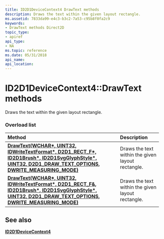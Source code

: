 ```yaml
---
title: ID2D1DeviceContext4 DrawText methods
description: Draws the text within the given layout rectangle.
ms.assetid: 7833da99-e4c3-b3c2-7a53-c95b8f0fa2c9
keywords:
- DrawText methods Direct2D
topic_type:
- apiref
api_type:
- NA
ms.topic: reference
ms.date: 05/31/2018
api_name: 
api_location: 
---
```


# ID2D1DeviceContext4::DrawText methods

Draws the text within the given layout rectangle.

### Overload list



| Method                                                                                                                                                                                                  | Description                                                   |
|:--------------------------------------------------------------------------------------------------------------------------------------------------------------------------------------------------------|:--------------------------------------------------------------|
| [**DrawText(WCHAR\*, UINT32, IDWriteTextFormat\*, D2D1\_RECT\_F\*, ID2D1Brush\*, ID2D1SvgGlyphStyle\*, UINT32, D2D1\_DRAW\_TEXT\_OPTIONS, DWRITE\_MEASURING\_MODE)**](https://msdn.microsoft.com/library/Mt750186(v=VS.85).aspx) | Draws the text within the given layout rectangle.<br/>  |
| [**DrawText(WCHAR\*, UINT32, IDWriteTextFormat\*, D2D1\_RECT\_F&, ID2D1Brush\*, ID2D1SvgGlyphStyle\*, UINT32, D2D1\_DRAW\_TEXT\_OPTIONS, DWRITE\_MEASURING\_MODE)**](https://msdn.microsoft.com/library/Mt750186(v=VS.85).aspx)  | Draws the text within the given layout rectangle. <br/> |



## See also

<dl> <dt>

[**ID2D1DeviceContext4**](https://msdn.microsoft.com/library/Mt736468(v=VS.85).aspx)
</dt> </dl>

 

 





